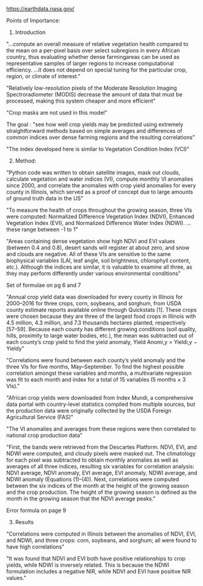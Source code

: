 https://earthdata.nasa.gov/

Points of Importance:

1. Introduction

"...compute an overall measure of relative vegetation health compared to the mean on a per-pixel basis over select subregions in every African country, thus evaluating whether dense farmingareas can be used as representative samples of larger regions to increase computational efficiency. ...it does not depend on special tuning for the particular crop, region, or climate of interest."

"Relatively low-resolution pixels of the Moderate Resolution Imaging Spectroradiometer (MODIS) decrease the amount of data that must be processed, making this system cheaper and more efficient"

"Crop masks are not used in this model"

The goal : "see how well crop yields may be predicted using extremely straightforward methods based on simple averages and differences of common indices over dense farming regions and the resulting correlations"

"The index developed here is similar to Vegetation Condition Index (VCI)"

2. Method:

"Python code was written to obtain satellite images, mask out clouds, calculate vegetation and water indices (VI), compute monthly VI anomalies since 2000, and correlate the anomalies with crop yield anomalies for every county in Illinois, which served as a proof of concept due to large amounts of ground truth data in the US"

"To measure the health of crops throughout the growing season, three VIs were computed:  Normalized Difference Vegetation Index (NDVI), Enhanced Vegetation Index (EVI), and Normalized
Difference Water Index (NDWI). ... these range between -1 to 1"

"Areas containing dense vegetation show high NDVI and EVI values (between 0.4 and 0.8), desert sands will register at about zero, and snow and clouds are negative. All of these VIs are
sensitive to the same biophysical variables (LAI, leaf angle, soil brightness, chlorophyll content, etc.). Although the indices are similar, it is valuable to examine all three, as they may perform differently under various environmental conditions"

Set of formulae on pg 6 and 7

"Annual crop yield data was downloaded for every county in Illinois for 2000–2016 for three crops, corn, soybeans, and sorghum, from USDA county estimate reports available online through Quickstats [1]. These crops were chosen because they are three of the largest food crops in Illinois with 4.5 million, 4.3 million, and 7.3 thousands hectares planted, respectively [57–59]. Because each county has different growing conditions (soil quality, hills, proximity to large water bodies, etc.), the mean was subtracted out of each county’s crop yield to find the yield anomaly, Yield Anomi,y = Yieldi,y − Yieldy"

"Correlations were found between each county’s yield anomaly and the three VIs for five months, May–September. To find the highest possible correlation amongst these variables and months, a multivariate regression was fit to each month and index for a total of 15 variables (5 months × 3 VIs)."

"African crop yields were downloaded from Index Mundi, a comprehensive data portal with country-level statistics compiled from multiple sources, but the production data were originally collected by the USDA Foreign Agricultural Service (FAS)"

"The VI anomalies and averages from these regions were then correlated to national crop production data"

"First, the bands were retrieved from the Descartes Platform. NDVI, EVI, and NDWI were computed, and cloudy pixels were masked out. The climatology for each pixel was subtracted to
obtain monthly anomalies as well as averages of all three indices, resulting six variables for correlation analysis: NDVI average, NDVI anomaly, EVI average, EVI anomaly, NDWI average, and NDWI anomaly (Equations (1)–(4)). Next, correlations were computed between the six indices of the month at the height of the growing season and the crop production. The height of the growing season is defined as the month in the growing season that the NDVI average peaks."


Error formula on page 9

3. Results

"Correlations were computed in Illinois between the anomalies of NDVI, EVI, and NDWI, and three crops: corn, soybeans, and sorghum; all were found to have high correlations"

"It was found that NDVI and EVI both have positive relationships to crop yields, while NDWI is inversely related. This is because the NDWI formulation includes a negative NIR, while NDVI and EVI have positive NIR values."
